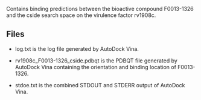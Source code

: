 Contains binding predictions between the bioactive compound F0013-1326 and the cside search space on the virulence factor rv1908c.

## Files

- log.txt is the log file generated by AutoDock Vina.

- rv1908c_F0013-1326_cside.pdbqt is the PDBQT file generated by AutoDock Vina containing the orientation and binding location of F0013-1326.

- stdoe.txt is the combined STDOUT and STDERR output of AutoDock Vina.

